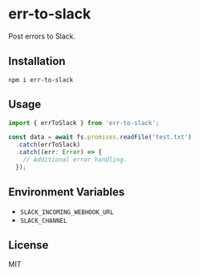 # err-to-slack

Post errors to Slack.

## Installation

```
npm i err-to-slack
```

## Usage

``` typescript
import { errToSlack } from 'err-to-slack';

const data = await fs.promises.readFile('test.txt')
  .catch(errToSlack)
  .catch((err: Error) => {
    // Additional error handling.
  });
```

## Environment Variables

- `SLACK_INCOMING_WEBHOOK_URL`
- `SLACK_CHANNEL`

## License

MIT
